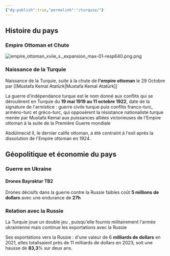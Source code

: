 ```yaml
---
{"dg-publish":true,"permalink":"/turquie/"}
---
```


## Histoire du pays 
### Empire Ottoman et Chute
![empire_ottoman_xviie_s._expansion_max-01-resp640.png.png](/img/user/empire_ottoman_xviie_s._expansion_max-01-resp640.png.png)

### Naissance de la Turquie 


Naissance de la Turquie, suite à la chute de **l'empire ottoman** le 29 Octobre par [[Mustafa Kemal Atatürk\|Mustafa Kemal Atatürk]] 

La guerre d’indépendance turque  est le nom donné aux conflits qui se déroulèrent en Turquie du **19 mai 1919 au 11 octobre 1922**, date de la signature de l'armistice : guerre civile turque puis conflits franco-turc, arméno-turc et gréco-turc, qui opposèrent la résistance nationaliste turque menée par Mustafa Kemal aux puissances alliées victorieuses de l'Empire ottoman à la suite de la Première Guerre mondiale

Abdülmecid II, le dernier calife ottoman, a été contraint à l'exil après la dissolution de l'Empire ottoman en 1924.
## Géopolitique et économie du pays 

### Guerre en Ukraine

#### Drones Bayraktar TB2

Drones décisifs dans la guerre contre la Russie faibles coût **5 millions de dollars**  avec une endurance de **27h** 

### Relation avec la Russie 

La Turquie joue un double jeu , puisqu'elle fournis militairement l'armée ukrainienne mais continue les exportations avec la Russie 

Ses exportations vers la Russie : d'une valeur de 6 **milliards de dollars** en 2021, elles totalisaient près de 11 milliards de dollars en 2023, soit une hausse de **83,3**% sur deux ans.


